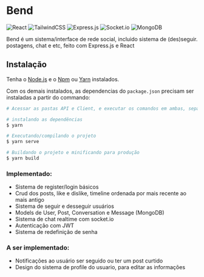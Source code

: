 # Bend

  ![React](https://img.shields.io/badge/react-%2320232a.svg?style=for-the-badge&logo=react&logoColor=%2361DAFB)
  ![TailwindCSS](https://img.shields.io/badge/tailwindcss-%2338B2AC.svg?style=for-the-badge&logo=tailwind-css&logoColor=white)
  ![Express.js](https://img.shields.io/badge/express.js-%23404d59.svg?style=for-the-badge&logo=express&logoColor=%2361DAFB)
  ![Socket.io](https://img.shields.io/badge/Socket.io-black?style=for-the-badge&logo=socket.io&badgeColor=010101)
  ![MongoDB](https://img.shields.io/badge/MongoDB-%234ea94b.svg?style=for-the-badge&logo=mongodb&logoColor=white)
<!--   ![Netlify](https://img.shields.io/badge/netlify-%23000000.svg?style=for-the-badge&logo=netlify&logoColor=#00C7B7) -->
<!--   ![Heroku](https://img.shields.io/badge/heroku-%23430098.svg?style=for-the-badge&logo=heroku&logoColor=white) -->

Bend é um sistema/interface de rede social, incluido sistema de (des)seguir. postagens, chat e etc, feito com Express.js e React


## Instalação

Tenha o [Node.js](https://nodejs.org/en/) e o [Npm](https://www.npmjs.com/) ou [Yarn](https://yarnpkg.com/) instalados.

Com os demais instalados, as dependencias do `package.json` precisam ser instaladas a partir do commando:

``` bash
# Acessar as pastas API e Client, e executar os comandos em ambas, separadamente

# instalando as dependências
$ yarn

# Executando/compilando o projeto
$ yarn serve

# Buildando o projeto e minificando para produção
$ yarn build
````


### Implementado:
- Sistema de register/login básicos
- Crud dos posts, like e dislike, timeline ordenada por mais recente ao mais antigo
- Sistema de seguir e desseguir usuários
- Models de User, Post, Conversation e Message (MongoDB)
- Sistema de chat realtime com socket.io
- Autenticação com JWT
- Sistema de redefinição de senha

### A ser implementado:
- Notificações ao usuário ser seguido ou ter um post curtido
- Design do sistema de profile do usuario, para editar as informações
